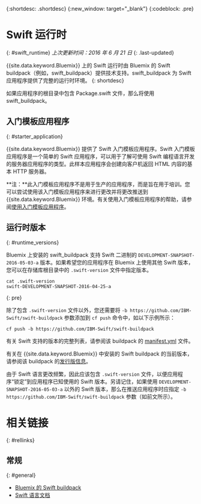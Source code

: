 {:shortdesc: .shortdesc}
{:new_window: target="_blank"}
{:codeblock: .pre}


# Swift 运行时
{: #swift_runtime}
*上次更新时间：2016 年 6 月 21 日*
{: .last-updated}

{{site.data.keyword.Bluemix}} 上的 Swift 运行时由 Bluemix 的 Swift buildpack（例如，swift_buildpack）提供技术支持。swift_buildpack 为 Swift 应用程序提供了完整的运行时环境。
{: shortdesc}

如果应用程序的根目录中包含 Package.swift 文件，那么将使用 swift_buildpack。

## 入门模板应用程序
{: #starter_application}

{{site.data.keyword.Bluemix}} 提供了 Swift 入门模板应用程序。Swift 入门模板应用程序是一个简单的 Swift 应用程序，可以用于了解可使用 Swift 编程语言开发的服务器应用程序的类型。此样本应用程序会创建向客户机返回 HTML 内容的基本 HTTP 服务器。

**注：**此入门模板应用程序不是用于生产的应用程序，而是旨在用于培训。您可以尝试使用该入门模板应用程序来进行更改并将更改推送到 {{site.data.keyword.Bluemix}} 环境。有关使用入门模板应用程序的帮助，请参阅[使用入门模板应用程序](../../cfapps/starter_app_usage.html)。

## 运行时版本
{: #runtime_versions}

Bluemix 上安装的 swift_buildpack 支持 Swift 二进制的 `DEVELOPMENT-SNAPSHOT-2016-05-03-a` 版本。如果希望您的应用程序在 Bluemix 上使用其他 Swift 版本，您可以在存储库根目录中的 `.swift-version` 文件中指定版本。

```
cat .swift-version
swift-DEVELOPMENT-SNAPSHOT-2016-04-25-a
```
{: pre}

除了包含 `.swift-version` 文件以外，您还需要将 `-b https://github.com/IBM-Swift/swift-buildpack` 参数添加到 `cf push` 命令中，如以下示例所示：

```
cf push -b https://github.com/IBM-Swift/swift-buildpack
```

有关 Swift 支持的版本的完整列表，请参阅该 buildpack 的 [manifest.yml](https://github.com/IBM-Swift/swift-buildpack/blob/bluemix-buildpack/manifest.yml) 文件。

有关在 {{site.data.keyword.Bluemix}} 中安装的 Swift buildpack 的当前版本，请参阅该 buildpack 的[发行版信息](https://github.com/IBM-Swift/swift-buildpack/releases/tag/1.1.1)。

由于 Swift 语言更改频繁，因此应该包含 `.swift-version` 文件，以便应用程序“锁定”到应用程序已知使用的 Swift 版本。另请记住，如果使用 `DEVELOPMENT-SNAPSHOT-2016-05-03-a` 以外的 Swift 版本，那么在推送应用程序时应指定 `-b https://github.com/IBM-Swift/swift-buildpack` 参数（如前文所示）。

# 相关链接
{: #rellinks}
## 常规
{: #general}
* [Bluemix 的 Swift buildpack](https://github.com/IBM-Swift/swift-buildpack)
* [Swift 语言文档](https://swift.org/)
